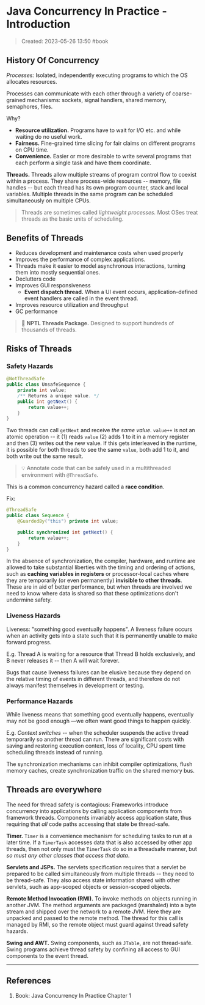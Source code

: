 # Java Concurrency In Practice - Introduction
> Created: 2023-05-26 13:50
> #book 

## History Of Concurrency

*Processes:* Isolated, independently executing programs to which the OS allocates resources.

Processes can communicate with each other through a variety of coarse-grained mechanisms: sockets, signal handlers, shared memory, semaphores, files.

Why?
+ **Resource utilization.** Programs have to wait for I/O etc. and while waiting do no useful work.
+ **Fairness.** Fine-grained time slicing for fair claims on different programs on CPU time.
+ **Convenience.** Easier or more desirable to write several programs that each perform a single task and have them coordinate.

**Threads.** Threads allow multiple streams of program control flow to coexist within a process. They share process-wide resources -- memory, file handles -- but each thread has its own program counter, stack and local variables. Multiple threads in the same program can be scheduled simultaneously on multiple CPUs.

> Threads are sometimes called *lightweight processes.* Most OSes treat threads as the basic units of scheduling.

## Benefits of Threads

+ Reduces development and maintenance costs when used properly
+ Improves the performance of complex applications.
+ Threads make it easier to model asynchronous interactions, turning them into mostly sequential ones.
+ Declutters code
+ Improves GUI responsiveness
	+ **Event dispatch thread.** When a UI event occurs, application-defined event handlers are called in the event thread.
+ Improves resource utilization and throughput
+ GC performance

> 📝 **NPTL Threads Package.** Designed to support hundreds of thousands of threads.

## Risks of Threads

### Safety Hazards

```java
@NotThreadSafe
public class UnsafeSequence {
	private int value;
	/** Returns a unique value. */
	public int getNext() {
		return value++;
	}
}
```

Two threads can call `getNext` and receive _the same value_. `value++` is not an atomic operation -- it (1) reads `value` (2) adds 1 to it in a memory register and then (3) writes out the new value. If this gets interleaved in the runtime, it is possible for both threads to see the same `value`, both add 1 to it, and both write out the same result.

> 💡 Annotate code that can be safely used in a multithreaded environment with `@ThreadSafe`.

This is a common concurrency hazard called a **race condition**.

Fix:
```java
@ThreadSafe
public class Sequence {
	@GuardedBy("this") private int value;

	public synchronized int getNext() {
		return value++;
	}
}
```

In the absence of synchronization, the compiler, hardware, and runtime are allowed to take substantial liberties with the timing and ordering of actions, such as **caching variables in registers** or processor-local caches where they are temporarily (or even permanently) **invisible to other threads**. These are in aid of better performance, but when threads are involved we need to know where data is shared so that these optimizations don't undermine safety.

### Liveness Hazards

Liveness: "something good eventually happens". A liveness failure occurs when an activity gets into a state such that it is permanently unable to make forward progress.

E.g. Thread A is waiting for a resource that Thread B holds exclusively, and B never releases it -- then A will wait forever.

Bugs that cause liveness failures can be elusive because they depend on the relative timing of events in different threads, and therefore do not always manifest themselves in development or testing. 

### Performance Hazards

While liveness means that something good eventually happens, eventually may not be good enough —we often want good things to happen quickly.

E.g. *Context switches* -- when the scheduler suspends the active thread temporarily so another thread can run. There are significant costs with saving and restoring execution context, loss of locality, CPU spent time scheduling threads instead of running. 

The synchronization mechanisms can inhibit compiler optimizations, flush memory caches, create synchronization traffic on the shared memory bus.

## Threads are everywhere

The need for thread safety is contagious: Frameworks introduce concurrency into applications by calling application components from framework threads. Components invariably access application state, thus requiring that *all* code paths accessing that state be thread-safe.

**Timer.** `Timer` is a convenience mechanism for scheduling tasks to run at a later time. If a `TimerTask` accesses data that is also accessed by other app threads, then not only must the `TimerTask` do so in a threadsafe manner, but *so must any other classes that access that data*.

**Servlets and JSPs.** The servlets specification requires that a servlet be prepared to be called simultaneously from multiple threads -- they need to be thread-safe. They also access state information shared with other servlets, such as app-scoped objects or session-scoped objects.

**Remote Method Invocation (RMI).** To invoke methods on objects running in another JVM. The method arguments are packaged (marshaled) into a byte stream and shipped over the network to a remote JVM. Here they are unpacked and passed to the remote method. The thread for this call is managed by RMI, so the remote object must guard against thread safety hazards.

**Swing and AWT.** Swing components, such as `JTable`, are not thread-safe. Swing programs achieve thread safety by confining all access to GUI components to the event thread.

----

## References
1. Book: Java Concurrency In Practice Chapter 1